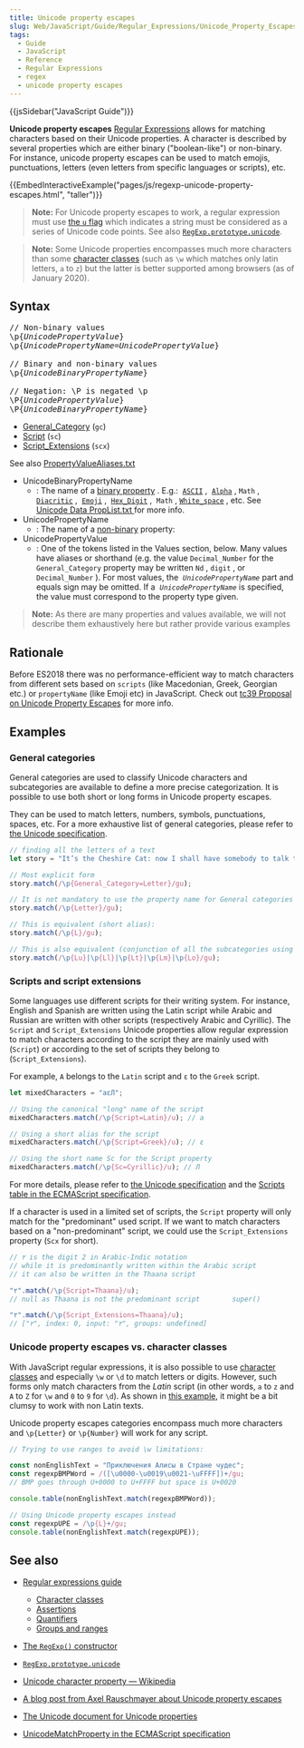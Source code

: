 ```yaml
---
title: Unicode property escapes
slug: Web/JavaScript/Guide/Regular_Expressions/Unicode_Property_Escapes
tags:
  - Guide
  - JavaScript
  - Reference
  - Regular Expressions
  - regex
  - unicode property escapes
---
```

{{jsSidebar("JavaScript Guide")}}

**Unicode property escapes**
[Regular Expressions](/en-US/docs/Web/JavaScript/Guide/Regular_Expressions)
allows for matching characters based on their Unicode properties. A character is
described by several properties which are either binary ("boolean-like") or
non-binary. For instance, unicode property escapes can be used to match emojis,
punctuations, letters (even letters from specific languages or scripts), etc.

{{EmbedInteractiveExample("pages/js/regexp-unicode-property-escapes.html", "taller")}}

> **Note:** For Unicode property escapes to work, a regular expression must use
> [the `u` flag](/en-US/docs/Web/JavaScript/Guide/Regular_Expressions#advanced_searching_with_flags)
> which indicates a string must be considered as a series of Unicode code
> points. See also
> [`RegExp.prototype.unicode`](/en-US/docs/Web/JavaScript/Reference/Global_Objects/RegExp/unicode).

> **Note:** Some Unicode properties encompasses much more characters than some
> [character classes](/en-US/docs/Web/JavaScript/Guide/Regular_Expressions/Character_Classes)
> (such as `\w` which matches only latin letters, `a` to `z`) but the latter is
> better supported among browsers (as of January 2020).

## Syntax

<pre class="brush: js">
// Non-binary values
\p{<em>UnicodePropertyValue</em>}
\p{<em>UnicodePropertyName</em>=<em>UnicodePropertyValue</em>}

// Binary and non-binary values
\p{<em>UnicodeBinaryPropertyName</em>}

// Negation: \P is negated \p
\P{<em>UnicodePropertyValue</em>}
\P{<em>UnicodeBinaryPropertyName</em>}
</pre>

- [General_Category](https://unicode.org/reports/tr18/#General_Category_Property)
  (`gc`)
- [Script](https://unicode.org/reports/tr24/#Script) (`sc`)
- [Script_Extensions](https://unicode.org/reports/tr24/#Script_Extensions) (`scx`)

See also
[PropertyValueAliases.txt](https://www.unicode.org/Public/UCD/latest/ucd/PropertyValueAliases.txt)

- UnicodeBinaryPropertyName
  - : The name of a
    [binary property](https://tc39.es/ecma262/#table-binary-unicode-properties)
    . E.g.: 
    [`ASCII`](https://unicode.org/reports/tr18/#General_Category_Property) , 
    [`Alpha`](https://unicode.org/reports/tr44/#Alphabetic) , `Math` ,
    [`Diacritic`](https://unicode.org/reports/tr44/#Diacritic) , 
    [`Emoji`](https://unicode.org/reports/tr51/#Emoji_Properties) , 
    [`Hex_Digit`](https://unicode.org/reports/tr44/#Hex_Digit) ,  `Math` ,
    [`White_space`](https://unicode.org/reports/tr44/#White_Space) , etc. See
    [Unicode Data PropList.txt ](https://www.unicode.org/Public/UCD/latest/ucd/PropList.txt)
    for more info.
- UnicodePropertyName
  - : The name of a
    [non-binary](https://tc39.es/ecma262/#table-nonbinary-unicode-properties)
    property:
- UnicodePropertyValue
  - : One of the tokens listed in the Values section, below. Many values have
    aliases or shorthand (e.g. the value `Decimal_Number` for the
    `General_Category` property may be written `Nd` , `digit` , or
    `Decimal_Number` ). For most values, the  _`UnicodePropertyName`_ part and
    equals sign may be omitted. If a  _`UnicodePropertyName`_ is specified, the
    value must correspond to the property type given.

> **Note:** As there are many properties and values available, we will not
> describe them exhaustively here but rather provide various examples

## Rationale

Before ES2018 there was no performance-efficient way to match characters from
different sets based on `scripts` (like Macedonian, Greek, Georgian etc.) or
`propertyName` (like Emoji etc) in JavaScript. Check out
[tc39 Proposal on Unicode Property Escapes](https://github.com/tc39/proposal-regexp-unicode-property-escapes)
for more info.

## Examples

### General categories

General categories are used to classify Unicode characters and subcategories are
available to define a more precise categorization. It is possible to use both
short or long forms in Unicode property escapes.

They can be used to match letters, numbers, symbols, punctuations, spaces, etc.
For a more exhaustive list of general categories, please refer to
[the Unicode specification](https://unicode.org/reports/tr18/#General_Category_Property).

```js
// finding all the letters of a text
let story = "It’s the Cheshire Cat: now I shall have somebody to talk to.";

// Most explicit form
story.match(/\p{General_Category=Letter}/gu);

// It is not mandatory to use the property name for General categories
story.match(/\p{Letter}/gu);

// This is equivalent (short alias):
story.match(/\p{L}/gu);

// This is also equivalent (conjunction of all the subcategories using short aliases)
story.match(/\p{Lu}|\p{Ll}|\p{Lt}|\p{Lm}|\p{Lo}/gu);
```

### Scripts and script extensions

Some languages use different scripts for their writing system. For instance,
English and Spanish are written using the Latin script while Arabic and Russian
are written with other scripts (respectively Arabic and Cyrillic). The `Script`
and `Script_Extensions` Unicode properties allow regular expression to match
characters according to the script they are mainly used with (`Script`) or
according to the set of scripts they belong to (`Script_Extensions`).

For example, `A` belongs to the `Latin` script and `ε` to the `Greek` script.

```js
let mixedCharacters = "aεЛ";

// Using the canonical "long" name of the script
mixedCharacters.match(/\p{Script=Latin}/u); // a

// Using a short alias for the script
mixedCharacters.match(/\p{Script=Greek}/u); // ε

// Using the short name Sc for the Script property
mixedCharacters.match(/\p{Sc=Cyrillic}/u); // Л
```

For more details, please refer to
[the Unicode specification](https://unicode.org/reports/tr24/#Script) and the
[Scripts table in the ECMAScript specification](https://tc39.es/ecma262/#table-unicode-script-values).

If a character is used in a limited set of scripts, the `Script` property will
only match for the "predominant" used script. If we want to match characters
based on a "non-predominant" script, we could use the `Script_Extensions`
property (`Scx` for short).

```js
// ٢ is the digit 2 in Arabic-Indic notation
// while it is predominantly written within the Arabic script
// it can also be written in the Thaana script

"٢".match(/\p{Script=Thaana}/u);
// null as Thaana is not the predominant script        super()

"٢".match(/\p{Script_Extensions=Thaana}/u);
// ["٢", index: 0, input: "٢", groups: undefined]
```

### Unicode property escapes vs. character classes

With JavaScript regular expressions, it is also possible to use
[character classes](/en-US/docs/Web/JavaScript/Guide/Regular_Expressions/Character_Classes)
and especially `\w` or `\d` to match letters or digits. However, such forms only
match characters from the _Latin_ script (in other words, `a` to `z` and `A` to
`Z` for `\w` and `0` to `9` for `\d`). As shown in
[this example](/en-US/docs/Web/JavaScript/Guide/Regular_Expressions/Character_Classes#looking_for_a_word_from_unicode_characters),
it might be a bit clumsy to work with non Latin texts.

Unicode property escapes categories encompass much more characters and
`\p{Letter}` or `\p{Number}` will work for any script.

```js
// Trying to use ranges to avoid \w limitations:

const nonEnglishText = "Приключения Алисы в Стране чудес";
const regexpBMPWord = /([\u0000-\u0019\u0021-\uFFFF])+/gu;
// BMP goes through U+0000 to U+FFFF but space is U+0020

console.table(nonEnglishText.match(regexpBMPWord));

// Using Unicode property escapes instead
const regexpUPE = /\p{L}+/gu;
console.table(nonEnglishText.match(regexpUPE));
```

## See also

- [Regular expressions guide](/en-US/docs/Web/JavaScript/Guide/Regular_Expressions)

  - [Character classes](/en-US/docs/Web/JavaScript/Guide/Regular_Expressions/Character_Classes)
  - [Assertions](/en-US/docs/Web/JavaScript/Guide/Regular_Expressions/Assertions)
  - [Quantifiers](/en-US/docs/Web/JavaScript/Guide/Regular_Expressions/Quantifiers)
  - [Groups and ranges](/en-US/docs/Web/JavaScript/Guide/Regular_Expressions/Groups_and_Ranges)

- [The `RegExp()` constructor](/en-US/docs/Web/JavaScript/Reference/Global_Objects/RegExp)
- [`RegExp.prototype.unicode`](/en-US/docs/Web/JavaScript/Reference/Global_Objects/RegExp/unicode)
- [Unicode character property — Wikipedia](https://en.wikipedia.org/wiki/Unicode_character_property)
- [A blog post from Axel Rauschmayer about Unicode property escapes](https://2ality.com/2017/07/regexp-unicode-property-escapes.html)
- [The Unicode document for Unicode properties](https://unicode.org/reports/tr18/#Categories)
- [UnicodeMatchProperty in the ECMAScript specification](https://tc39.es/ecma262/#sec-runtime-semantics-unicodematchproperty-p)
